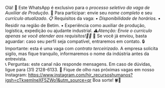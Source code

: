 Olá! 👋
Este WhatsApp é exclusivo para o *processo seletivo da vaga de Auxiliar de Produção*.
                                                                                                                                                                           📌 Para participar: envie seu *nome completo* e seu *currículo atualizado*.
                                                                                                                                                                         📋 Requisitos da vaga:
*▪️ Disponibilidade de horários.*
▪️ Residir na região de Betim.                                                                                                                               ▪️ Experiência como auxiliar de produção, logística, expedição ou ajudante industrial.
*⚠️Atenção: Envie o currículo apenas se você atender aos requisitos!🙏🏻*
                                                                                                                                                                             📨 Se você já enviou, basta aguardar: caso seu perfil seja compatível, entraremos em contato.
                                                                                                                                                                              🔒 Importante: esta é uma vaga com *contrato terceirizado*. A empresa solicita sigilo, mas fique tranquilo, informaremos o nome da indústria antes da entrevista.                                                                                                     
                                                                                                                                                                         📞 Perguntas: este canal não responde mensagens. Em caso de dúvidas, ligue para (31) 2128-6133.
                                                                                                                                                                            📲 Fique de olho nas próximas vagas em nosso Instagram: https://www.instagram.com/hjr_recursoshumanos?igsh=cTkxemlneXF5ZWo1&utm_source=qr
                                                                                                                                                                                 Boa sorte! 🍀🤞